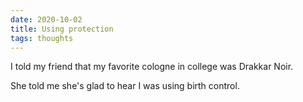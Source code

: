 ```yaml
---
date: 2020-10-02
title: Using protection
tags: thoughts
---
```



I told my friend that my favorite cologne in college was Drakkar Noir. 

She told me she's glad to hear I was using birth control.

